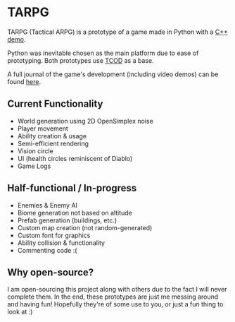 # TARPG
TARPG (Tactical ARPG) is a prototype of a game made in Python with a [C++ demo](https://github.com/SkyMocha/TARPG_V2). 

Python was inevitable chosen as the main platform due to ease of prototyping. Both prototypes use [TCOD](https://python-tcod.readthedocs.io/en/latest/) as a base.

A full journal of the game's development (including video demos) can be found [here](https://www.skymocha.net/Projects/TARPG/).

## Current Functionality
* World generation using 2D OpenSimplex noise
* Player movement
* Ability creation & usage
* Semi-efficient rendering
* Vision circle
* UI (health circles reminiscent of Diablo)
* Game Logs

## Half-functional / In-progress
* Enemies & Enemy AI
* Biome generation not based on altitude
* Prefab generation (buildings, etc.)
* Custom map creation (not random-generated)
* Custom font for graphics
* Ability collision & functionality
* Commenting code :(

## Why open-source?
I am open-sourcing this project along with others due to the fact I will never complete them. In the end, these prototypes are just me messing around and having fun! Hopefully they're of some use to you, or just a fun thing to look at :)
